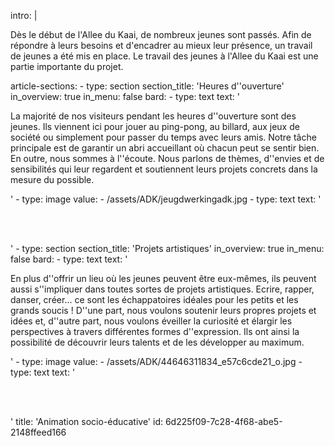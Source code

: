 intro: |
  <p>Dès le début de l'Allee du Kaai, de nombreux jeunes sont passés. Afin de répondre à leurs besoins et d'encadrer au mieux leur présence, un travail de jeunes a été mis en place. Le travail des jeunes à l'Allee du Kaai est une partie importante du projet.
  </p>
article-sections:
  -
    type: section
    section_title: 'Heures d''ouverture'
    in_overview: true
    in_menu: false
    bard:
      -
        type: text
        text: '<p>La majorité de nos visiteurs pendant les heures d''ouverture sont des jeunes. Ils viennent ici pour jouer au ping-pong, au billard, aux jeux de société ou simplement pour passer du temps avec leurs amis. Notre tâche principale est de garantir un abri accueillant où chacun peut se sentir bien. En outre, nous sommes à l''écoute. Nous parlons de thèmes, d''envies et de sensibilités qui leur regardent et soutiennent leurs projets concrets dans la mesure du possible.&nbsp;</p>'
      -
        type: image
        value:
          - /assets/ADK/jeugdwerkingadk.jpg
      -
        type: text
        text: '<p><br><br></p>'
  -
    type: section
    section_title: 'Projets artistiques'
    in_overview: true
    in_menu: false
    bard:
      -
        type: text
        text: '<p>En plus d''offrir un lieu où les jeunes peuvent être eux-mêmes, ils peuvent aussi s''impliquer dans toutes sortes de projets artistiques. Ecrire, rapper, danser, créer... ce sont les échappatoires idéales pour les petits et les grands soucis ! D''une part, nous voulons soutenir leurs propres projets et idées et, d''autre part, nous voulons éveiller la curiosité et élargir les perspectives à travers différentes formes d''expression.  Ils ont ainsi la possibilité de découvrir leurs talents et de les développer au maximum.&nbsp;</p>'
      -
        type: image
        value:
          - /assets/ADK/44646311834_e57c6cde21_o.jpg
      -
        type: text
        text: '<p><br><br></p>'
title: 'Animation socio-éducative'
id: 6d225f09-7c28-4f68-abe5-2148ffeed166
